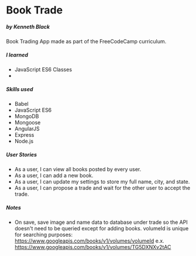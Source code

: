 # Book Trade
##### by Kenneth Black

Book Trading App made as part of the FreeCodeCamp curriculum.

##### I learned

 - JavaScript ES6 Classes
 - 

##### Skills used 

 - Babel
 - JavaScript ES6
 - MongoDB
 - Mongoose
 - AngularJS
 - Express
 - Node.js

##### User Stories
 - As a user, I can view all books posted by every user.
 - As a user, I can add a new book.
 - As a user, I can update my settings to store my full name, city, and state.
 - As a user, I can propose a trade and wait for the other user to accept the trade.

##### Notes

 - On save, save image and name data to database under trade so the API doesn't need to be queried except for adding books. volumeId is unique for searching purposes: https://www.googleapis.com/books/v1/volumes/volumeId e.x. https://www.googleapis.com/books/v1/volumes/TG5DXNXv2tAC
